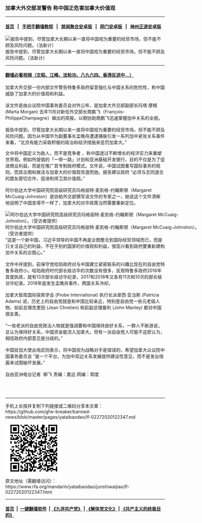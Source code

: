 ### 加拿大外交部发警告  称中国正危害加拿大价值观
------------------------

#### [首页](https://github.com/gfw-breaker/banned-news/blob/master/README.md) &nbsp;&nbsp;|&nbsp;&nbsp; [手把手翻墙教程](https://github.com/gfw-breaker/guides/wiki) &nbsp;&nbsp;|&nbsp;&nbsp; [禁闻聚合安卓版](https://github.com/gfw-breaker/bn-android) &nbsp;&nbsp;|&nbsp;&nbsp; [网门安卓版](https://github.com/oGate2/oGate) &nbsp;&nbsp;|&nbsp;&nbsp; [神州正道安卓版](https://github.com/SzzdOgate/update) 



<div id="headerimg">
 <img alt="报告中提到，尽管加拿大长期以来一直将中国视为重要的经贸市场，但不能不顾及风险问题。（法新计）" src="https://www.rfa.org/mandarin/yataibaodao/junshiwaijiao/lf-02272020122347.html/035_20180531_86945.jpg/@@images/a3da653b-368c-48b7-a704-e84ac36ed68f.jpeg" title="报告中提到，尽管加拿大长期以来一直将中国视为重要的经贸市场，但不能不顾及风险问题。（法新计）"/>
 <div id="headerimgcontents">
  <div id="headerimgcaption">
   <span>
    报告中提到，尽管加拿大长期以来一直将中国视为重要的经贸市场，但不能不顾及风险问题。（法新计）
   </span>
   <!-- zoomattribute -->
  </div>
  <!-- headerimgcaption -->
 </div>
 <!-- headerimagecontents -->
</div>

<hr/>


#### [翻墙必看视频（文昭、江峰、法轮功、八九六四、香港反送中...）](https://github.com/gfw-breaker/banned-news/blob/master/pages/link3.md)

<div id="storytext">
 <div>
  <div class="slot_header">
  </div>
 </div>
 <p>
  加拿大外交部一份内部文件警告特鲁多政府留意强化与中国关系的危险性，称中国威胁了加拿大的价值观和利益。
  <br/>
  <br/>
  该文件是由众议院中国事务委员会对外公布，是加拿大外交部副部长玛塔·摩根 (Marta Morgan) 去年11月对新任外交部长商鹏飞（François-PhilippeChampagne）做出的简报，以期协助商鹏飞迅速掌握加中关系的全貌。
  <br/>
  <br/>
  报告中提到，尽管加拿大长期以来一直将中国视为重要的经贸市场，但不能不顾及风险问题。因为从中国华为副董事长孟晚舟遭逮捕後引发一系列加中紧张关系事件来看，“北京有能力采取积极的政治和经济措施来惩罚加拿大。”
 </p>
 <p>
 </p>
 <div>
 </div>
 <div>
  文中将中国定义为敌人，而不是竞争者 ，称中国透过不断增长的经济实力来重塑世界观。例如所提倡的「一带一路」计划和亚洲基础开发银行，目的不仅是为了促进商业利益，而是在推广其专制政府模式。文件说，中国试图重写国际事务的规则，而其企图和做法与加拿大的价值观背道而驰。报告建议政府 “必须与志同道合的盟友密切合作，促进和捍卫其价值观。”
  <br/>
  <br/>
  阿尔伯达大学中国研究院高级研究员玛格丽特·麦凯格-约翰斯顿（Margaret McCuaig-Johnston）是协助外交部撰写该文件的专家之一，她说这个文件清晰地说明了中国变得不一样了，加拿大的对华政策当然需要重新定位。
 </div>
 <div>
  <br/>
  <div class="image-inline captioned" style="width:622px;">
   <div style="width:622px;">
    <img alt="阿尔伯达大学中国研究院高级研究员玛格丽特·麦凯格-约翰斯顿（Margaret McCuaig-Johnston）。（受访者提供）" src="https://www.rfa.org/mandarin/yataibaodao/junshiwaijiao/lf-02272020122347.html/cl1204.jpg" title="阿尔伯达大学中国研究院高级研究员玛格丽特·麦凯格-约翰斯顿（Margaret McCuaig-Johnston）。（受访者提供）"/>
   </div>
   <div class="image-caption">
    <span style="width:622px;">
     阿尔伯达大学中国研究院高级研究员玛格丽特·麦凯格-约翰斯顿（Margaret McCuaig-Johnston）。（受访者提供）
    </span>
    <span class="copyright">
    </span>
   </div>
  </div>
 </div>
 <div>
  “这是一个新中国，习近平领导的中国不再是企图整合到国际经贸领域而已，而是只关注自己的利益，不在乎别的国家的价值观和利益，很高兴看到政府要重新建构加中关系的企图心。”
  <br/>
  <br/>
  文件中并提到，前保守党哈珀政府对与中国建立紧密联系的兴趣比现在的自由党特鲁多政府小。哈珀政府时代部长级访华的次数没有很多，反观特鲁多政府2016年首度执政，就有13次部长级访华纪录，2017和2018年又各有11次和10次的部长级访华纪录。2018年底发生孟晚舟事件，两国关系冷却。
  <br/>
  <br/>
  加拿大智库国际探索学会 (Probe International) 执行长派翠西·亚当斯 (Patricia Adams) 说，历史上的自由党就是和中国比较亲近，特别是自由党一些元老级人物，如前总理克里田 (Jean Chretien) 和前副总理曼利 (John Manley) 都对中国很友善。
  <br/>
  <br/>
  “一些老派的自由党政治人物就是强调要和中国保持良好关系，一群人不断游说，总认为保持好关系，中国资金能流入加拿大。但有一派自由党人可能不这麽认为，相信政府内部意见是分歧的。”
  <br/>
  <br/>
  中国驻加大使丛培武则表示，将中国视为战略对手是错误的，希望加拿大众议院中国事务委员会 “是一个平台，为加中双边关系发展提供建设性意见，而不是发出喧嚣来试图破坏发展。”
  <br/>
  <br/>
  自由亚洲电台记者  柳飞 责编：嘉远 网编：郭度
  <br/>
  <br/>
  <br/>
  <br/>
 </div>
 <div>
 </div>
 <div>
 </div>
 <div>
 </div>
</div>

<hr/>
手机上长按并复制下列链接或二维码分享本文章：<br/>
https://github.com/gfw-breaker/banned-news/blob/master/pages/yataibaodao/lf-02272020122347.md <br/>
<a href='https://github.com/gfw-breaker/banned-news/blob/master/pages/yataibaodao/lf-02272020122347.md'><img src='https://github.com/gfw-breaker/banned-news/blob/master/pages/yataibaodao/lf-02272020122347.md.png'/></a> <br/>
原文地址（需翻墙访问）：https://www.rfa.org/mandarin/yataibaodao/junshiwaijiao/lf-02272020122347.html


------------------------
#### [首页](https://github.com/gfw-breaker/banned-news/blob/master/README.md) &nbsp;|&nbsp; [一键翻墙软件](https://github.com/gfw-breaker/nogfw/blob/master/README.md) &nbsp;| [《九评共产党》](https://github.com/gfw-breaker/9ping.md/blob/master/README.md#九评之一评共产党是什么) | [《解体党文化》](https://github.com/gfw-breaker/jtdwh.md/blob/master/README.md) | [《共产主义的终极目的》](https://github.com/gfw-breaker/gczydzjmd.md/blob/master/README.md)


<img src='http://gfw-breaker.win/banned-news/pages/yataibaodao/lf-02272020122347.md' width='0px' height='0px'/>
